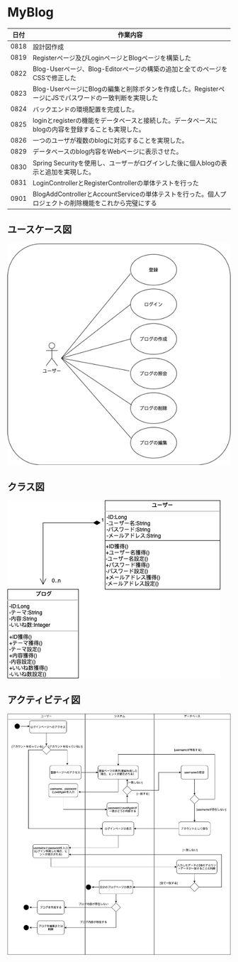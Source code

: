 # MyBlog

|日付|作業内容|
|--|--|
|0818|設計図作成|
|0819|Registerページ及びLoginページとBlogページを構築した|
|0822|Blog-Userページ、Blog-Editorページの構築の追加と全てのページをCSSで修正した|
|0823|Blog-UserページにBlogの編集と削除ボタンを作成した。RegisterページにJSでパスワードの一致判断を実現した|
|0824|バックエンドの環境配置を完成した。|
|0825|loginとregisterの機能をデータベースと接続した。データベースにblogの内容を登録することも実現した。|
|0826|一つのユーザが複数のblogに対応することを実現した。|
|0829|データベースのblog内容をWebページに表示させた。|
|0830|Spring Securityを使用し、ユーザーがログインした後に個人blogの表示と追加を実現した。|
|0831|LoginControllerとRegisterControllerの単体テストを行った|
|0901|BlogAddControllerとAccountServiceの単体テストを行った。個人プロジェクトの削除機能をこれから完璧にする
## ユースケース図
![ユースケース図](drawio/0830%3A1.png)

## クラス図
![クラス図](drawio/0818%3A2.drawio.png)

## アクティビティ図
![クラス図](drawio/0830%3A3.drawio.png) 
